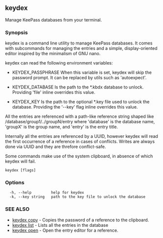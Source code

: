 ## keydex

Manage KeePass databases from your terminal.

### Synopsis

keydex is a command line utility to manage KeePass databases. It comes with subcommands for managing the entries and a simple, display-oriented editor inspired by the minimalism of GNU nano.

keydex can read the following environment variables:

  - KEYDEX_PASSPHRASE 
    When this variable is set, keydex will skip the password prompt. It can be replaced by utils such as 'autoexpect'.

  - KEYDEX_DATABASE
    Is the path to the *.kbdx database to unlock. Providing 'file' inline overrides this value.

  - KEYDEX_KEY
    Is the path to the optional *.key file used to unlock the database. Providing the '--key' flag inline overrides this value.

All the entries are referenced with a path-like reference string shaped like /database/group1/../groupN/entry where 'database' is the database name, 'groupX' is the group name, and 'entry' is the entry title. 

Internally all the entries are referenced by a UUID, however keydex will read the first occurrence of a reference in cases of conflicts. Writes are always done via UUID and they are threfore conflict-safe.
    
Some commands make use of the system clipboard, in absence of which keydex will fail.

```
keydex [flags]
```

### Options

```
  -h, --help         help for keydex
  -k, --key string   path to the key file to unlock the database
```

### SEE ALSO

* [keydex copy](keydex_copy.md)	 - Copies the password of a reference to the clipboard.
* [keydex list](keydex_list.md)	 - Lists all the entries in the database
* [keydex open](keydex_open.md)	 - Open the entry editor for a reference.

